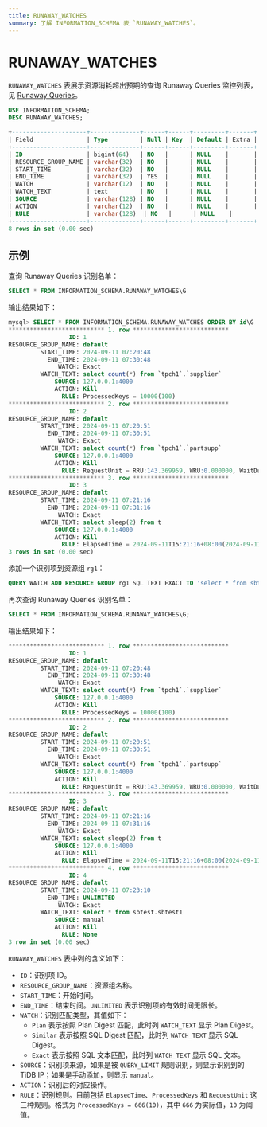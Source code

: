 ```yaml
---
title: RUNAWAY_WATCHES
summary: 了解 INFORMATION_SCHEMA 表 `RUNAWAY_WATCHES`。
---
```


# RUNAWAY_WATCHES

`RUNAWAY_WATCHES` 表展示资源消耗超出预期的查询 Runaway Queries 监控列表，见 [Runaway Queries](/tidb-resource-control.md#管理资源消耗超出预期的查询-runaway-queries)。

```sql
USE INFORMATION_SCHEMA;
DESC RUNAWAY_WATCHES;
```

```sql
+---------------------+--------------+------+------+---------+-------+
| Field               | Type         | Null | Key  | Default | Extra |
+---------------------+--------------+------+------+---------+-------+
| ID                  | bigint(64)   | NO   |      | NULL    |       |
| RESOURCE_GROUP_NAME | varchar(32)  | NO   |      | NULL    |       |
| START_TIME          | varchar(32)  | NO   |      | NULL    |       |
| END_TIME            | varchar(32)  | YES  |      | NULL    |       |
| WATCH               | varchar(12)  | NO   |      | NULL    |       |
| WATCH_TEXT          | text         | NO   |      | NULL    |       |
| SOURCE              | varchar(128) | NO   |      | NULL    |       |
| ACTION              | varchar(12)  | NO   |      | NULL    |       |
| RULE                | varchar(128)  | NO   |      | NULL    |       |
+---------------------+--------------+------+------+---------+-------+
8 rows in set (0.00 sec)
```

## 示例

查询 Runaway Queries 识别名单：

```sql
SELECT * FROM INFORMATION_SCHEMA.RUNAWAY_WATCHES\G
```

输出结果如下：

```sql
mysql> SELECT * FROM INFORMATION_SCHEMA.RUNAWAY_WATCHES ORDER BY id\G
*************************** 1. row ***************************
                 ID: 1
RESOURCE_GROUP_NAME: default
         START_TIME: 2024-09-11 07:20:48
           END_TIME: 2024-09-11 07:30:48
              WATCH: Exact
         WATCH_TEXT: select count(*) from `tpch1`.`supplier`
             SOURCE: 127.0.0.1:4000
             ACTION: Kill
               RULE: ProcessedKeys = 10000(100)
*************************** 2. row ***************************
                 ID: 2
RESOURCE_GROUP_NAME: default
         START_TIME: 2024-09-11 07:20:51
           END_TIME: 2024-09-11 07:30:51
              WATCH: Exact
         WATCH_TEXT: select count(*) from `tpch1`.`partsupp`
             SOURCE: 127.0.0.1:4000
             ACTION: Kill
               RULE: RequestUnit = RRU:143.369959, WRU:0.000000, WaitDuration:0s(10)
*************************** 3. row ***************************
                 ID: 3
RESOURCE_GROUP_NAME: default
         START_TIME: 2024-09-11 07:21:16
           END_TIME: 2024-09-11 07:31:16
              WATCH: Exact
         WATCH_TEXT: select sleep(2) from t
             SOURCE: 127.0.0.1:4000
             ACTION: Kill
               RULE: ElapsedTime = 2024-09-11T15:21:16+08:00(2024-09-11T15:21:16+08:00)
3 rows in set (0.00 sec)
```

添加一个识别项到资源组 `rg1`：

```sql
QUERY WATCH ADD RESOURCE GROUP rg1 SQL TEXT EXACT TO 'select * from sbtest.sbtest1';
```

再次查询 Runaway Queries 识别名单：

```sql
SELECT * FROM INFORMATION_SCHEMA.RUNAWAY_WATCHES\G;
```

输出结果如下：

```sql
*************************** 1. row ***************************
                 ID: 1
RESOURCE_GROUP_NAME: default
         START_TIME: 2024-09-11 07:20:48
           END_TIME: 2024-09-11 07:30:48
              WATCH: Exact
         WATCH_TEXT: select count(*) from `tpch1`.`supplier`
             SOURCE: 127.0.0.1:4000
             ACTION: Kill
               RULE: ProcessedKeys = 10000(100)
*************************** 2. row ***************************
                 ID: 2
RESOURCE_GROUP_NAME: default
         START_TIME: 2024-09-11 07:20:51
           END_TIME: 2024-09-11 07:30:51
              WATCH: Exact
         WATCH_TEXT: select count(*) from `tpch1`.`partsupp`
             SOURCE: 127.0.0.1:4000
             ACTION: Kill
               RULE: RequestUnit = RRU:143.369959, WRU:0.000000, WaitDuration:0s(10)
*************************** 3. row ***************************
                 ID: 3
RESOURCE_GROUP_NAME: default
         START_TIME: 2024-09-11 07:21:16
           END_TIME: 2024-09-11 07:31:16
              WATCH: Exact
         WATCH_TEXT: select sleep(2) from t
             SOURCE: 127.0.0.1:4000
             ACTION: Kill
               RULE: ElapsedTime = 2024-09-11T15:21:16+08:00(2024-09-11T15:21:16+08:00)
*************************** 4. row ***************************
                 ID: 4
RESOURCE_GROUP_NAME: default
         START_TIME: 2024-09-11 07:23:10
           END_TIME: UNLIMITED
              WATCH: Exact
         WATCH_TEXT: select * from sbtest.sbtest1
             SOURCE: manual
             ACTION: Kill
               RULE: None
3 row in set (0.00 sec)
```

`RUNAWAY_WATCHES` 表中列的含义如下：

* `ID`：识别项 ID。
* `RESOURCE_GROUP_NAME`：资源组名称。
* `START_TIME`：开始时间。
* `END_TIME`：结束时间。`UNLIMITED` 表示识别项的有效时间无限长。
* `WATCH`：识别匹配类型，其值如下：
    - `Plan` 表示按照 Plan Digest 匹配，此时列 `WATCH_TEXT` 显示 Plan Digest。
    - `Similar` 表示按照 SQL Digest 匹配，此时列 `WATCH_TEXT` 显示 SQL Digest。
    - `Exact` 表示按照 SQL 文本匹配，此时列 `WATCH_TEXT` 显示 SQL 文本。
* `SOURCE`：识别项来源，如果是被 `QUERY_LIMIT` 规则识别，则显示识别到的 TiDB IP；如果是手动添加，则显示 `manual`。
* `ACTION`：识别后的对应操作。
* `RULE`：识别规则。目前包括 `ElapsedTime`、`ProcessedKeys` 和 `RequestUnit` 这三种规则。格式为 `ProcessedKeys = 666(10)`，其中 `666` 为实际值，`10` 为阈值。
